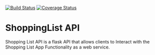 [![Build Status](https://travis-ci.org/esirK/ShoppingListAPI.svg?branch=user)](https://travis-ci.org/esirK/ShoppingListAPI)
[![Coverage Status](https://coveralls.io/repos/github/esirK/ShoppingListAPI/badge.svg?branch=user)](https://coveralls.io/github/esirK/ShoppingListAPI?branch=user)
# ShoppingList API
Shopping List API is a flask API that allows clients to Interact with the Shopping List App Functionality as a web service.
